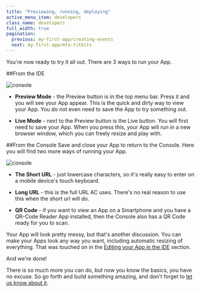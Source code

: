```yaml
---
title: "Previewing, running, deploying"
active_menu_item: developers
class_name: developers
full_width: true
pagination:
  previous: my-first-app/creating-events
  next: my-first-app/mfa-titbits
---
```


You're now ready to try it all out. There are 3 ways to run your App.

##From the IDE

![console](/img/tutorials/mfa-run-1.png)

 - **Preview Mode** - the Preview button is in the top menu bar. Press it and you will see your App appear. This is the quick and dirty way to view your App. You do not even need to save the App to try something out.

 - **Live Mode** - next to the Preview button is the Live button. You will first need to save your App. When you press this, your App will run in a new browser window, which you can freely resize and play with.

##From the Console
Save and close your App to return to the Console. Here you will find two more ways of running your App.

![console](/img/tutorials/mfa-run-2.png)

 - **The Short URL** - just lowercase characters, so it's really easy to enter on a mobile device's touch keyboard.

 - **Long URL** - this is the full URL AC uses. There's no real reason to use this when the short url will do.

 - **QR Code** - if you want to view an App on a Smartphone and you have a QR-Code Reader App installed, then the Console also has a QR Code ready for you to scan.

Your App will look pretty messy, but that's another discussion. You can make your Apps look any way you want, including automatic resizing of everything. That was touched on in the [Editing your App in the IDE](../edit-app) section.

And we're done!

There is so much more you can do, but now you know the basics, you have no excuse. So go forth and build something amazing, and don't forget to [let us know about it](https://getsatisfaction.com/application_craft).